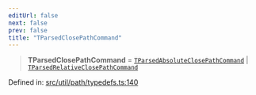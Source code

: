 ```yaml
---
editUrl: false
next: false
prev: false
title: "TParsedClosePathCommand"
---
```


> **TParsedClosePathCommand** = [`TParsedAbsoluteClosePathCommand`](/api/type-aliases/tparsedabsoluteclosepathcommand/) \| [`TParsedRelativeClosePathCommand`](/api/type-aliases/tparsedrelativeclosepathcommand/)

Defined in: [src/util/path/typedefs.ts:140](https://github.com/fabricjs/fabric.js/blob/8206f10a405480a7ba988ff6cfdde6412c1f13f8/src/util/path/typedefs.ts#L140)
